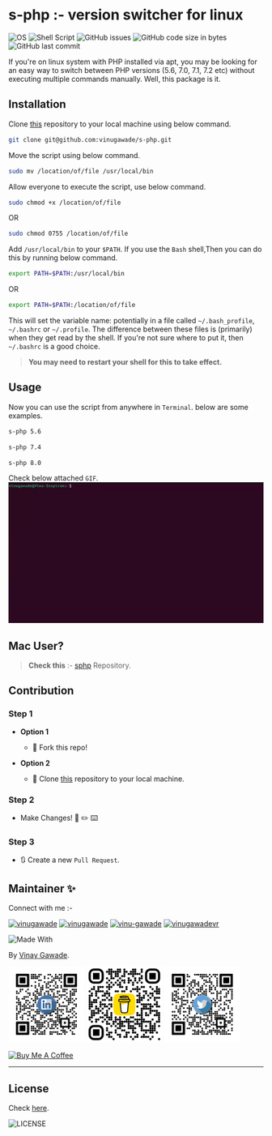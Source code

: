 # s-php :- version switcher for linux

![OS](https://img.shields.io/badge/Linux-white?style=flat-square&logo=linux&logoColor=black)
![Shell Script](https://img.shields.io/badge/Shell_Script-121011?style=flat-square&logo=gnu-bash&logoColor=white)
![GitHub issues](https://img.shields.io/github/issues/vinugawade/s-php?style=flat-square)
![GitHub code size in bytes](https://img.shields.io/github/languages/code-size/vinugawade/s-php?style=flat-square)
![GitHub last commit](https://img.shields.io/github/last-commit/vinugawade/s-php?style=flat-square)

If you're on linux system with PHP installed via apt, you may be looking for an easy way to switch between PHP versions (5.6, 7.0, 7.1, 7.2 etc) without executing multiple commands manually. Well, this package is it.

## Installation

Clone [this](https://github.com/vinugawade/s-php) repository to your local machine using below command.

```bash
git clone git@github.com:vinugawade/s-php.git
```

Move the script using below command.

```bash
sudo mv /location/of/file /usr/local/bin
```

Allow everyone to execute the script, use below command.

```bash
sudo chmod +x /location/of/file
```

OR

```bash
sudo chmod 0755 /location/of/file
```

Add `/usr/local/bin` to your `$PATH`. If you use the `Bash` shell,Then you can do this by running below command.

```bash
export PATH=$PATH:/usr/local/bin
```

OR

```bash
export PATH=$PATH:/location/of/file
```

This will set the variable name: potentially in a file called `~/.bash_profile`, `~/.bashrc` or `~/.profile`. The difference between these files is (primarily) when they get read by the shell. If you're not sure where to put it, then `~/.bashrc` is a good choice.

> **You may need to restart your shell for this to take effect.**

## Usage

Now you can use the script from anywhere in `Terminal`. below are some examples.

```bash
s-php 5.6
```

```bash
s-php 7.4
```

```bash
s-php 8.0
```

Check below attached `GIF`.
![Run s-php script](https://raw.githubusercontent.com/vinugawade/s-php/7e6100d0f54c87ecc397ca320de737ad6df87e1f/docs/assets/images/Use_of_script.gif)

## Mac User?

> **Check this** :- [sphp](https://github.com/jschaedl/sphp-osx) Repository.

## Contribution

### Step 1

- **Option 1**
  - 🍴 Fork this repo!

- **Option 2**
  - 👯 Clone [this](https://github.com/vinugawade/s-php) repository to your local machine.

### Step 2

- Make Changes! 🔨 ✏️ ⌨️

### Step 3

- 🔃 Create a new `Pull Request`.

## Maintainer ✨

Connect with me :-
<p align="left">
<a href="https://github.com/vinugawade" target="_blank"><img src="https://cdn.jsdelivr.net/npm/simple-icons@3.0.1/icons/github.svg" alt="vinugawade" height="30" width="40" /></a>
<a href="https://twitter.com/vinugawade" target="_blank"><img src="https://raw.githubusercontent.com/rahuldkjain/github-profile-readme-generator/master/src/images/icons/Social/twitter.svg" alt="vinugawade" height="30" width="40" /></a>
<a href="https://linkedin.com/in/vinu-gawade" target="_blank"><img src="https://raw.githubusercontent.com/rahuldkjain/github-profile-readme-generator/master/src/images/icons/Social/linked-in-alt.svg" alt="vinu-gawade" height="30" width="40" /></a>
<a href="https://instagram.com/vinugawadevr" target="_blank"><img src="https://raw.githubusercontent.com/rahuldkjain/github-profile-readme-generator/master/src/images/icons/Social/instagram.svg" alt="vinugawadevr" height="30" width="40" /></a>
</p>

![Made With](https://ForTheBadge.com/images/badges/built-with-love.svg)

By [Vinay Gawade](https://github.com/vinugawade).

<a href="https://www.linkedin.com/in/vinu-gawade" target="_blank"><img src="https://raw.githubusercontent.com/vinugawade/s-php/7e6100d0f54c87ecc397ca320de737ad6df87e1f/docs/assets/images/media/LinkedIn.png" alt="LinkedIn QR" width="150"></a>
<a href="https://twitter.com/VinuGawade" target="_blank"><img src="https://raw.githubusercontent.com/vinugawade/s-php/7e6100d0f54c87ecc397ca320de737ad6df87e1f/docs/assets/images/media/Bmc.png" alt="Buy Me Coffe QR" width="150"></a>
<a href="https://twitter.com/VinuGawade" target="_blank"><img src="https://raw.githubusercontent.com/vinugawade/s-php/7e6100d0f54c87ecc397ca320de737ad6df87e1f/docs/assets/images/media/Twitter.png" alt="Twitter QR" width="150"></a>

<a href="https://www.buymeacoffee.com/vinaygawade" target="_blank"><img src="https://cdn.buymeacoffee.com/buttons/v2/default-blue.png" alt="Buy Me A Coffee" style="height: 60px !important;width: 217px !important;" ></a>

---

## License

Check [here](LICENSE).

![LICENSE](https://img.shields.io/github/license/vinugawade/ur-cache-cleaner?style=flat-square)
